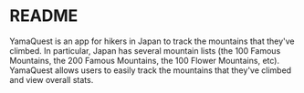 # README

YamaQuest is an app for hikers in Japan to track the mountains that they've climbed.
In particular, Japan has several mountain lists (the 100 Famous Mountains, the 200 Famous Mountains, the 100 Flower Mountains, etc).
YamaQuest allows users to easily track the mountains that they've climbed and view overall stats.

